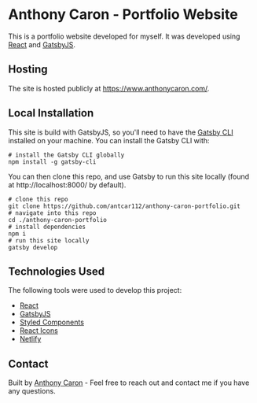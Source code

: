 # Anthony Caron - Portfolio Website
This is a portfolio website developed for myself. It was developed using [React](https://reactjs.org/) and [GatsbyJS](https://www.gatsbyjs.org/).

## Hosting
The site is hosted publicly at https://www.anthonycaron.com/.

## Local Installation
This site is build with GatsbyJS, so you'll need to have the [Gatsby CLI](https://www.gatsbyjs.org/docs/gatsby-cli/) installed on your machine. You can install the Gatsby CLI with:

```shell
# install the Gatsby CLI globally
npm install -g gatsby-cli
```

You can then clone this repo, and use Gatsby to run this site locally (found at http://localhost:8000/ by default).

```shell
# clone this repo
git clone https://github.com/antcar112/anthony-caron-portfolio.git
# navigate into this repo
cd ./anthony-caron-portfolio
# install dependencies
npm i
# run this site locally
gatsby develop
```

## Technologies Used
The following tools were used to develop this project:
* [React](https://reactjs.org/)
* [GatsbyJS](https://www.gatsbyjs.org/)
* [Styled Components](https://www.styled-components.com/)
* [React Icons](https://react-icons.netlify.com/#/)
* [Netlify](https://www.netlify.com/)

## Contact
Built by [Anthony Caron](https://github.com/antcar112) - Feel free to reach out and contact me if you have any questions. 